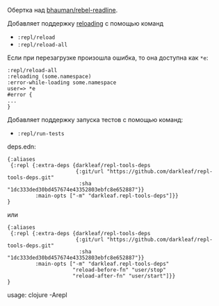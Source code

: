 Обертка над [bhauman/rebel-readline](https://github.com/bhauman/rebel-readline).

Добавляет поддержку [reloading](https://github.com/clojure/tools.namespace/) с помощью команд

+ `:repl/reload`
+ `:repl/reload-all`

Если при перезагрузке произошла ошибка, то она доступна как `*e`:

```
:repl/reload-all
:reloading (some.namespace)
:error-while-loading some.namespace
user=> *e
#error {
...
}
```

Добавляет поддержку запуска тестов с помощью команд:

+ `:repl/run-tests`

deps.edn:

```edn
{:aliases
 {:repl {:extra-deps {darkleaf/repl-tools-deps
                      {:git/url "https://github.com/darkleaf/repl-tools-deps.git"
                       :sha     "1dc333ded30bd457674e43352803ebfc8e652887"}}
         :main-opts ["-m" "darkleaf.repl-tools-deps"]}}
}
```

или

```edn
{:aliases
 {:repl {:extra-deps {darkleaf/repl-tools-deps
                      {:git/url "https://github.com/darkleaf/repl-tools-deps.git"
                       :sha     "1dc333ded30bd457674e43352803ebfc8e652887"}}
         :main-opts ["-m" "darkleaf.repl-tools-deps"
                     "reload-before-fn" "user/stop"
                     "reload-after-fn" "user/start"]}}
}
```

usage: clojure -Arepl
